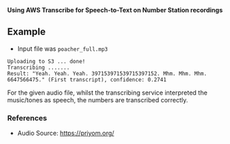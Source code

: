 **Using AWS Transcribe for Speech-to-Text on Number Station recordings**

## Example

* Input file was `poacher_full.mp3`

```commandline
Uploading to S3 ... done!
Transcribing .......
Result: "Yeah. Yeah. Yeah. 397153971539715397152. Mhm. Mhm. Mhm. 6647566475." (First transcript), confidence: 0.2741
```

For the given audio file, whilst the transcribing service interpreted the music/tones as speech, the numbers are
transcribed correctly.

### References

* Audio Source: https://priyom.org/